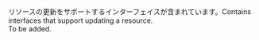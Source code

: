 <Namespace Name="Microsoft.Azure.Management.ResourceManager.Fluent.GenericResource.Update">
  <Docs>
    <summary><span data-ttu-id="d4214-101">リソースの更新をサポートするインターフェイスが含まれています。</span><span class="sxs-lookup"><span data-stu-id="d4214-101">Contains interfaces that support updating a resource.</span></span></summary> 
    <remarks>To be added.</remarks>
  </Docs>
</Namespace>
